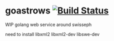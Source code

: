 # goastrows [![Build Status](https://travis-ci.org/kivutar/goastrows.svg?branch=master)](https://travis-ci.org/kivutar/goastrows)

WIP golang web service around swisseph

need to install libxml2 libxml2-dev libswe-dev
